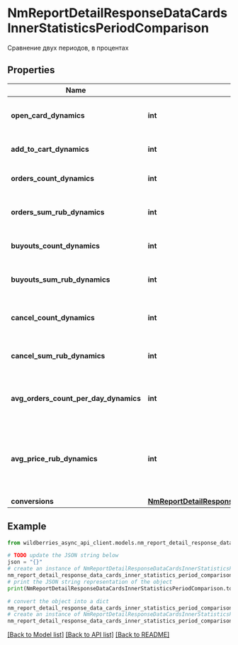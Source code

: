 # NmReportDetailResponseDataCardsInnerStatisticsPeriodComparison

Сравнение двух периодов, в процентах

## Properties

Name | Type | Description | Notes
------------ | ------------- | ------------- | -------------
**open_card_dynamics** | **int** | Динамика переходов в карточку товара | [optional] 
**add_to_cart_dynamics** | **int** | Динамика добавлений в корзину | [optional] 
**orders_count_dynamics** | **int** | Динамика количества заказов | [optional] 
**orders_sum_rub_dynamics** | **int** | Динамика суммы заказов, рублей | [optional] 
**buyouts_count_dynamics** | **int** | Динамика выкупов, штук | [optional] 
**buyouts_sum_rub_dynamics** | **int** | Динамика суммы выкупов, рублей | [optional] 
**cancel_count_dynamics** | **int** | Динамика отмен товаров, штук | [optional] 
**cancel_sum_rub_dynamics** | **int** | Динамика сумм отмен товаров, рублей | [optional] 
**avg_orders_count_per_day_dynamics** | **int** | Динамика среднего количества заказов в день | [optional] 
**avg_price_rub_dynamics** | **int** | Динамика средней цены на товары. Учитываются скидки для акций и WB скидка. | [optional] 
**conversions** | [**NmReportDetailResponseDataCardsInnerStatisticsPeriodComparisonConversions**](NmReportDetailResponseDataCardsInnerStatisticsPeriodComparisonConversions.md) |  | [optional] 

## Example

```python
from wildberries_async_api_client.models.nm_report_detail_response_data_cards_inner_statistics_period_comparison import NmReportDetailResponseDataCardsInnerStatisticsPeriodComparison

# TODO update the JSON string below
json = "{}"
# create an instance of NmReportDetailResponseDataCardsInnerStatisticsPeriodComparison from a JSON string
nm_report_detail_response_data_cards_inner_statistics_period_comparison_instance = NmReportDetailResponseDataCardsInnerStatisticsPeriodComparison.from_json(json)
# print the JSON string representation of the object
print(NmReportDetailResponseDataCardsInnerStatisticsPeriodComparison.to_json())

# convert the object into a dict
nm_report_detail_response_data_cards_inner_statistics_period_comparison_dict = nm_report_detail_response_data_cards_inner_statistics_period_comparison_instance.to_dict()
# create an instance of NmReportDetailResponseDataCardsInnerStatisticsPeriodComparison from a dict
nm_report_detail_response_data_cards_inner_statistics_period_comparison_from_dict = NmReportDetailResponseDataCardsInnerStatisticsPeriodComparison.from_dict(nm_report_detail_response_data_cards_inner_statistics_period_comparison_dict)
```
[[Back to Model list]](../README.md#documentation-for-models) [[Back to API list]](../README.md#documentation-for-api-endpoints) [[Back to README]](../README.md)


